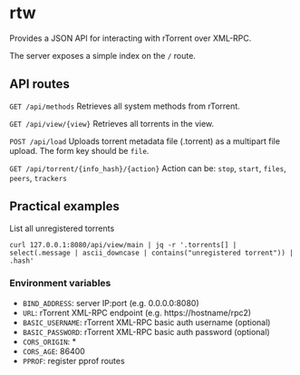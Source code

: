 # rtw

Provides a JSON API for interacting with rTorrent over XML-RPC.

The server exposes a simple index on the `/` route.

## API routes

`GET /api/methods`
Retrieves all system methods from rTorrent.

`GET /api/view/{view}`
Retrieves all torrents in the view.

`POST /api/load`
Uploads torrent metadata file (.torrent) as a multipart file upload. The form key should be `file`.

`GET /api/torrent/{info_hash}/{action}`
Action can be: `stop`, `start`, `files`, `peers`, `trackers`

## Practical examples

List all unregistered torrents

`curl 127.0.0.1:8080/api/view/main | jq -r '.torrents[] | select(.message | ascii_downcase | contains("unregistered torrent")) | .hash'`

### Environment variables

- `BIND_ADDRESS`: server IP:port (e.g. 0.0.0.0:8080)
- `URL`: rTorrent XML-RPC endpoint (e.g. https://hostname/rpc2)
- `BASIC_USERNAME`: rTorrent XML-RPC basic auth username (optional)
- `BASIC_PASSWORD`: rTorrent XML-RPC basic auth password (optional)
- `CORS_ORIGIN`: *
- `CORS_AGE`: 86400
- `PPROF`: register pprof routes